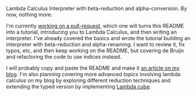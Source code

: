 Lambda Calculus Interpreter with beta-reduction and alpha-conversion. By now, nothing more.

I'm currently [working on a pull-request](https://github.com/vitorsouzaalmeida/lc-interpreter/pull/1), which one will turns this README into a tutorial, introducing you to Lambda Calculus, and then writing an interpreter. I've already covered the basics and wrote the tutorial building an interpreter with beta-reduction and alpha-renaming. I want to review it, fix typos, etc, and then keep working on the README, but covering de Bruijn and refactoring the code to use indices instead.

I will probably copy and paste the README and make it [an article on my blog](https://vitorsalmeida.com/). I'm also planning covering more advanced topics involving lambda calculus on my blog by exploring different reduction techniques and extending the typed version by implementing [Lambda cube](https://en.wikipedia.org/wiki/Lambda_cube).